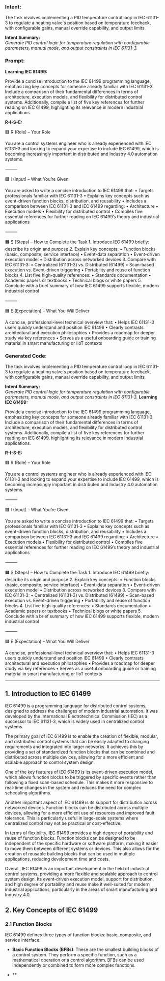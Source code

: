 ### Intent:
The task involves implementing a PID temperature control loop in IEC 61131-3 to regulate a heating valve's position based on temperature feedback, with configurable gains, manual override capability, and output limits.  

**Intent Summary:**  
*Generate PID control logic for temperature regulation with configurable parameters, manual mode, and output constraints in IEC 61131-3.*

### Prompt:
**Learning IEC 61499:**

Provide a concise introduction to the IEC 61499 programming language, emphasizing key concepts for someone already familiar with IEC 61131-3. Include a comparison of their fundamental differences in terms of architecture, execution models, and flexibility for distributed control systems. Additionally, compile a list of five key references for further reading on IEC 61499, highlighting its relevance in modern industrial applications.

**R-I-S-E:**

🟥 R (Role) – Your Role

You are a control systems engineer who is already experienced with IEC 61131-3 and looking to expand your expertise to include IEC 61499, which is becoming increasingly important in distributed and Industry 4.0 automation systems.

⸻

🟩 I (Input) – What You’re Given

You are asked to write a concise introduction to IEC 61499 that:
	•	Targets professionals familiar with IEC 61131-3
	•	Explains key concepts such as event-driven function blocks, distribution, and reusability
	•	Includes a comparison between IEC 61131-3 and IEC 61499 regarding:
	•	Architecture
	•	Execution models
	•	Flexibility for distributed control
	•	Compiles five essential references for further reading on IEC 61499’s theory and industrial applications

⸻

🟧 S (Steps) – How to Complete the Task
	1.	Introduce IEC 61499 briefly: describe its origin and purpose
	2.	Explain key concepts:
	•	Function blocks (basic, composite, service interface)
	•	Event-data separation
	•	Event-driven execution model
	•	Distribution across networked devices
	3.	Compare with IEC 61131-3:
	•	Centralized (61131-3) vs. Distributed (61499)
	•	Scan-based execution vs. Event-driven triggering
	•	Portability and reuse of function blocks
	4.	List five high-quality references:
	•	Standards documentation
	•	Academic papers or textbooks
	•	Technical blogs or white papers
	5.	Conclude with a brief summary of how IEC 61499 supports flexible, modern industrial control

⸻

🟦 E (Expectation) – What You Will Deliver

A concise, professional-level technical overview that:
	•	Helps IEC 61131-3 users quickly understand and position IEC 61499
	•	Clearly contrasts architectural and execution philosophies
	•	Provides a roadmap for deeper study via key references
	•	Serves as a useful onboarding guide or training material in smart manufacturing or IIoT contexts

### Generated Code:
The task involves implementing a PID temperature control loop in IEC 61131-3 to regulate a heating valve's position based on temperature feedback, with configurable gains, manual override capability, and output limits.  

**Intent Summary:**  
*Generate PID control logic for temperature regulation with configurable parameters, manual mode, and output constraints in IEC 61131-3.*
**Learning IEC 61499:**

Provide a concise introduction to the IEC 61499 programming language, emphasizing key concepts for someone already familiar with IEC 61131-3. Include a comparison of their fundamental differences in terms of architecture, execution models, and flexibility for distributed control systems. Additionally, compile a list of five key references for further reading on IEC 61499, highlighting its relevance in modern industrial applications.

**R-I-S-E:**

🟥 R (Role) – Your Role

You are a control systems engineer who is already experienced with IEC 61131-3 and looking to expand your expertise to include IEC 61499, which is becoming increasingly important in distributed and Industry 4.0 automation systems.

⸻

🟩 I (Input) – What You’re Given

You are asked to write a concise introduction to IEC 61499 that:
	•	Targets professionals familiar with IEC 61131-3
	•	Explains key concepts such as event-driven function blocks, distribution, and reusability
	•	Includes a comparison between IEC 61131-3 and IEC 61499 regarding:
	•	Architecture
	•	Execution models
	•	Flexibility for distributed control
	•	Compiles five essential references for further reading on IEC 61499’s theory and industrial applications

⸻

🟧 S (Steps) – How to Complete the Task
	1.	Introduce IEC 61499 briefly: describe its origin and purpose
	2.	Explain key concepts:
	•	Function blocks (basic, composite, service interface)
	•	Event-data separation
	•	Event-driven execution model
	•	Distribution across networked devices
	3.	Compare with IEC 61131-3:
	•	Centralized (61131-3) vs. Distributed (61499)
	•	Scan-based execution vs. Event-driven triggering
	•	Portability and reuse of function blocks
	4.	List five high-quality references:
	•	Standards documentation
	•	Academic papers or textbooks
	•	Technical blogs or white papers
	5.	Conclude with a brief summary of how IEC 61499 supports flexible, modern industrial control

⸻

🟦 E (Expectation) – What You Will Deliver

A concise, professional-level technical overview that:
	•	Helps IEC 61131-3 users quickly understand and position IEC 61499
	•	Clearly contrasts architectural and execution philosophies
	•	Provides a roadmap for deeper study via key references
	•	Serves as a useful onboarding guide or training material in smart manufacturing or IIoT contexts

---

## 1. Introduction to IEC 61499

IEC 61499 is a programming language for distributed control systems, designed to address the challenges of modern industrial automation. It was developed by the International Electrotechnical Commission (IEC) as a successor to IEC 61131-3, which is widely used in centralized control systems.

The primary goal of IEC 61499 is to enable the creation of flexible, modular, and distributed control systems that can be easily adapted to changing requirements and integrated into larger networks. It achieves this by providing a set of standardized function blocks that can be combined and distributed across multiple devices, allowing for a more efficient and scalable approach to control system design.

One of the key features of IEC 61499 is its event-driven execution model, which allows function blocks to be triggered by specific events rather than following a fixed scan-based schedule. This makes it more responsive to real-time changes in the system and reduces the need for complex scheduling algorithms.

Another important aspect of IEC 61499 is its support for distribution across networked devices. Function blocks can be distributed across multiple devices, allowing for a more efficient use of resources and improved fault tolerance. This is particularly useful in large-scale systems where centralized control may not be practical or cost-effective.

In terms of flexibility, IEC 61499 provides a high degree of portability and reuse of function blocks. Function blocks can be designed to be independent of the specific hardware or software platform, making it easier to move them between different systems or devices. This also allows for the creation of reusable building blocks that can be used in multiple applications, reducing development time and costs.

Overall, IEC 61499 is an important development in the field of industrial control systems, providing a more flexible and scalable approach to control system design. Its event-driven execution model, support for distribution, and high degree of portability and reuse make it well-suited for modern industrial applications, particularly in the areas of smart manufacturing and Industry 4.0.

## 2. Key Concepts of IEC 61499

### 2.1 Function Blocks

IEC 61499 defines three types of function blocks: basic, composite, and service interface.

- **Basic Function Blocks (BFBs)**: These are the smallest building blocks of a control system. They perform a specific function, such as a mathematical operation or a control algorithm. BFBs can be used independently or combined to form more complex functions.

- **
